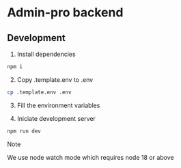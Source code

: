 # Admin-pro backend

## Development

1. Install dependencies
```sh
npm i
```

2. Copy .template.env to .env
```sh
cp .template.env .env
```

3. Fill the environment variables

4. Iniciate development server
```sh
npm run dev
```
> [!NOTE]
> We use node watch mode which requires node 18 or above
